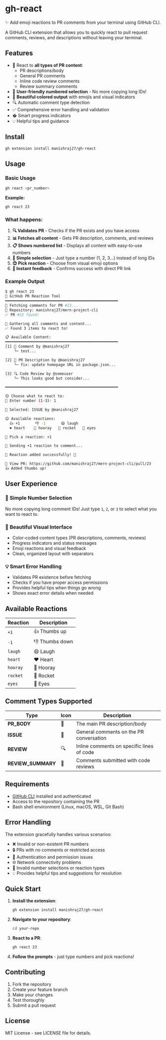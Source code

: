 # gh-react

✨ Add emoji reactions to PR comments from your terminal using GitHub CLI.

A GitHub CLI extension that allows you to quickly react to pull request comments, reviews, and descriptions without leaving your terminal.

## Features

- 🎯 React to **all types of PR content**:
  - PR descriptions/body
  - General PR comments
  - Inline code review comments
  - Review summary comments
- 🚀 **User-friendly numbered selection** - No more copying long IDs!
- 🌈 **Beautiful colored output** with emojis and visual indicators
- 🔍 Automatic comment type detection
- ✅ Comprehensive error handling and validation
- � Smart progress indicators
- 💡 Helpful tips and guidance

## Install

```bash
gh extension install manishraj27/gh-react
```

## Usage

### Basic Usage

```bash
gh react <pr_number>
```

**Example:**
```bash
gh react 23
```

### What happens:

1. **🔍 Validates PR** - Checks if the PR exists and you have access
2. **📊 Fetches all content** - Gets PR description, comments, and reviews
3. **📋 Shows numbered list** - Displays all content with easy-to-use numbers
4. **🔢 Simple selection** - Just type a number (1, 2, 3...) instead of long IDs
5. **😊 Pick reaction** - Choose from visual emoji options
6. **🚀 Instant feedback** - Confirms success with direct PR link

### Example Output

```bash
$ gh react 23
💬 GitHub PR Reaction Tool
━━━━━━━━━━━━━━━━━━━━━━━━━━━━━━━━━━━━━━━━━━━━━━━━━━━
👀 Fetching comments for PR #23...
👀 Repository: manishraj27/mern-project-cli
✅ PR #23 found!

👀 Gathering all comments and content...
✅ Found 3 items to react to!

📋 Available Content:
━━━━━━━━━━━━━━━━━━━━━━━━━━━━━━━━━━━━━━━━━━━━━━━━━━━
[1] 💬 Comment by @manishraj27
    └─ test...

[2] 📄 PR Description by @manishraj27
    └─ fix: update homepage URL in package.json...

[3] 🔍 Code Review by @someuser
    └─ This looks good but consider...

━━━━━━━━━━━━━━━━━━━━━━━━━━━━━━━━━━━━━━━━━━━━━━━━━━━

😊 Choose what to react to:
🔢 Enter number (1-3): 1

👀 Selected: ISSUE by @manishraj27

😊 Available reactions:
  👍 +1       👎 -1       😄 laugh
  ❤️ heart    🎉 hooray   🚀 rocket   👀 eyes

🎯 Pick a reaction: +1

👀 Sending +1 reaction to comment...

🚀 Reaction added successfully! 🎉

🔗 View PR: https://github.com/manishraj27/mern-project-cli/pull/23
👍 Added thumbs up!
```

## User Experience

### 🎯 **Simple Number Selection**
No more copying long comment IDs! Just type `1`, `2`, or `3` to select what you want to react to.

### 🌈 **Beautiful Visual Interface**
- Color-coded content types (PR descriptions, comments, reviews)
- Progress indicators and status messages
- Emoji reactions and visual feedback
- Clean, organized layout with separators

### 💡 **Smart Error Handling**
- Validates PR existence before fetching
- Checks if you have proper access permissions
- Provides helpful tips when things go wrong
- Shows exact error details when needed

## Available Reactions

| Reaction | Description |
|----------|-------------|
| `+1` | 👍 Thumbs up |
| `-1` | 👎 Thumbs down |
| `laugh` | 😄 Laugh |
| `heart` | ❤️ Heart |
| `hooray` | 🎉 Hooray |
| `rocket` | 🚀 Rocket |
| `eyes` | 👀 Eyes |

## Comment Types Supported

| Type | Icon | Description |
|------|------|-------------|
| **PR_BODY** | 📄 | The main PR description/body |
| **ISSUE** | 💬 | General comments on the PR conversation |
| **REVIEW** | 🔍 | Inline comments on specific lines of code |
| **REVIEW_SUMMARY** | 📝 | Comments submitted with code reviews |

## Requirements

- [GitHub CLI](https://cli.github.com/) installed and authenticated
- Access to the repository containing the PR
- Bash shell environment (Linux, macOS, WSL, Git Bash)

## Error Handling

The extension gracefully handles various scenarios:
- ❌ Invalid or non-existent PR numbers
- 🔒 PRs with no comments or restricted access
- 🔐 Authentication and permission issues
- 🌐 Network connectivity problems
- 🔢 Invalid number selections or reaction types
- 💡 Provides helpful tips and suggestions for resolution

## Quick Start

1. **Install the extension**:
   ```bash
   gh extension install manishraj27/gh-react
   ```

2. **Navigate to your repository**:
   ```bash
   cd your-repo
   ```

3. **React to a PR**:
   ```bash
   gh react 23
   ```

4. **Follow the prompts** - just type numbers and pick reactions!

## Contributing

1. Fork the repository
2. Create your feature branch
3. Make your changes
4. Test thoroughly
5. Submit a pull request

## License

MIT License - see LICENSE file for details.
